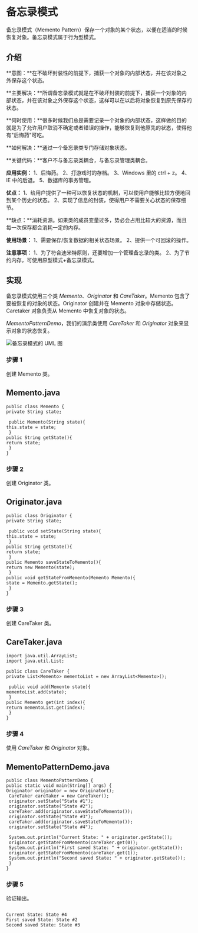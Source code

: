# 备忘录模式


备忘录模式（Memento Pattern）保存一个对象的某个状态，以便在适当的时候恢复对象。备忘录模式属于行为型模式。


## 介绍


**意图：**在不破坏封装性的前提下，捕获一个对象的内部状态，并在该对象之外保存这个状态。


**主要解决：**所谓备忘录模式就是在不破坏封装的前提下，捕获一个对象的内部状态，并在该对象之外保存这个状态，这样可以在以后将对象恢复到原先保存的状态。


**何时使用：**很多时候我们总是需要记录一个对象的内部状态，这样做的目的就是为了允许用户取消不确定或者错误的操作，能够恢复到他原先的状态，使得他有"后悔药"可吃。


**如何解决：**通过一个备忘录类专门存储对象状态。


**关键代码：**客户不与备忘录类耦合，与备忘录管理类耦合。


**应用实例：**
1、后悔药。
2、打游戏时的存档。
3、Windows 里的 ctrl + z。
4、IE 中的后退。
5、数据库的事务管理。



**优点：**
1、给用户提供了一种可以恢复状态的机制，可以使用户能够比较方便地回到某个历史的状态。
2、实现了信息的封装，使得用户不需要关心状态的保存细节。



**缺点：**消耗资源。如果类的成员变量过多，势必会占用比较大的资源，而且每一次保存都会消耗一定的内存。


**使用场景：**
1、需要保存/恢复数据的相关状态场景。
2、提供一个可回滚的操作。



**注意事项：**
1、为了符合迪米特原则，还要增加一个管理备忘录的类。
2、为了节约内存，可使用原型模式+备忘录模式。



## 实现


备忘录模式使用三个类 *Memento*、*Originator* 和 *CareTaker*。Memento 包含了要被恢复的对象的状态。Originator 创建并在 Memento 对象中存储状态。Caretaker 对象负责从 Memento 中恢复对象的状态。


*MementoPatternDemo*，我们的演示类使用 *CareTaker* 和 *Originator* 对象来显示对象的状态恢复。


![备忘录模式的 UML 图](https://www.runoob.com/wp-content/uploads/2014/08/memento-20220601-memento.svg)
### 步骤 1


创建 Memento 类。



## Memento.java



```
public class Memento {
private String state;

 public Memento(String state){
this.state = state;
 }
public String getState(){
return state;
 }
}
```



### 步骤 2


创建 Originator 类。



## Originator.java



```
public class Originator {
private String state;

 public void setState(String state){
this.state = state;
 }
public String getState(){
return state;
 }
public Memento saveStateToMemento(){
return new Memento(state);
 }
public void getStateFromMemento(Memento Memento){
state = Memento.getState();
 }
}
```



### 步骤 3


创建 CareTaker 类。



## CareTaker.java



```
import java.util.ArrayList;
import java.util.List;

public class CareTaker {
private List<Memento> mementoList = new ArrayList<Memento>();

 public void add(Memento state){
mementoList.add(state);
 }
public Memento get(int index){
return mementoList.get(index);
 }
}
```



### 步骤 4


使用 *CareTaker* 和 *Originator* 对象。



## MementoPatternDemo.java



```
public class MementoPatternDemo {
public static void main(String[] args) {
Originator originator = new Originator();
 CareTaker careTaker = new CareTaker();
 originator.setState("State #1");
 originator.setState("State #2");
 careTaker.add(originator.saveStateToMemento());
 originator.setState("State #3");
 careTaker.add(originator.saveStateToMemento());
 originator.setState("State #4");

 System.out.println("Current State: " + originator.getState()); 
 originator.getStateFromMemento(careTaker.get(0));
 System.out.println("First saved State: " + originator.getState());
 originator.getStateFromMemento(careTaker.get(1));
 System.out.println("Second saved State: " + originator.getState());
 }
}
```



### 步骤 5


验证输出。



```

Current State: State #4
First saved State: State #2
Second saved State: State #3

```



